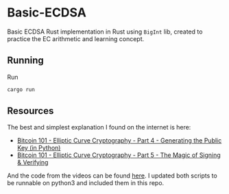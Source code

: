 # Basic-ECDSA
Basic ECDSA Rust implementation in Rust using `BigInt` lib, created to practice the EC arithmetic and learning concept.

## Running

Run

```bash
cargo run
```

## Resources

The best and simplest explanation I found on the internet is here:

- [Bitcoin 101 - Elliptic Curve Cryptography - Part 4 - Generating the Public Key (in Python)](https://www.youtube.com/watch?v=iB3HcPgm_FI&ab_channel=CRI)
- [Bitcoin 101 - Elliptic Curve Cryptography - Part 5 - The Magic of Signing & Verifying](https://youtu.be/U2bw_N6kQL8?si=HgtY4SnRl_SQznXD)

And the code from the videos can be found [here](https://github.com/wobine/blackboard101/blob/master/README.md). I updated both scripts to be runnable on python3 and included them in this repo.